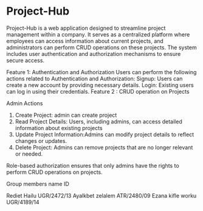 # Project-Hub

Project-Hub is a web application designed to streamline project management within a company. It serves as a centralized platform where employees can access information about current projects, and administrators can perform CRUD operations on these projects. The system includes user authentication and authorization mechanisms to ensure secure access.

Feature 1: Authentication and Authorization
Users can perform the following actions related to Authentication and Authorization:
Signup: Users can create a new account by providing necessary details.
Login: Existing users can log in using their credentials.
Feature 2 :  CRUD operation on Projects

Admin Actions
1. Create Project: admin can create project
2. Read Project Details: Users, including admins, can access detailed information about existing projects
3. Update Project Information:Admins can modify project details to reflect changes or updates.
4. Delete Project: Admins can remove projects that are no longer relevant or needed.

Role-based authorization ensures that only admins have the rights to perform CRUD operations on projects.


Group members name                      ID

Rediet Hailu                               UGR/2472/13
Ayalkbet zelalem                        ATR/2480/09
Ezana kifle worku                       UGR/4189/14

